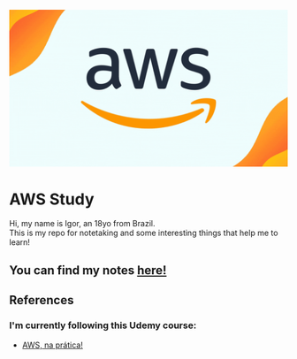 ![AWS Title](/static/aws.gif)

# AWS Study

Hi, my name is Igor, an 18yo from Brazil.  
This is my repo for notetaking and some interesting things that help me to learn!

## You can find my notes [ here!](/notes/)


## References

### I'm currently following this Udemy course:
* [AWS, na prática!](https://www.udemy.com/course/aws-na-pratica/)

